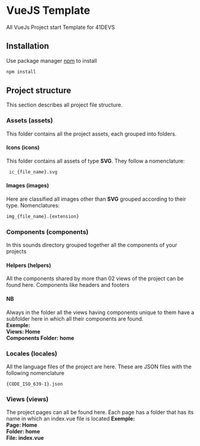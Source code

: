 # VueJS Template
All VueJs Project start Template  for 41DEVS

## Installation
Use package manager <a href="https://www.npmjs.com/">npm</a> to install
```bash
npm install
```
## Project structure
This section describes all project file structure.
 ### Assets (assets)
This folder contains all the project assets, each grouped into folders.
  #### Icons (icons)
This folder contains all assets of type **SVG**. They follow a nomenclature:
```bash
 ic_{file_name}.svg
```
#### Images (images)
Here are classified all images other than **SVG** grouped according to their type.
Nomenclatures:
 ```bash
 img_{file_name}.{extension}
```
### Components (components)
In this sounds directory grouped together all the components of your projects

#### Helpers (helpers)
All the components shared by more than 02 views of the project can be found here. Components like headers and footers

#### NB
Always in the folder all the views having components unique to them have a subfolder here in which all their components are found.<br/>
**Exemple: <br/>
  Views: Home <br/>
  Components Folder: home <br/>**

### Locales (locales)
All the language files of the project are here. These are JSON files with the following nomenclature

```
{CODE_ISO_639-1}.json
```

### Views (views)
The project pages can all be found here. Each page has a folder that has its name in which an index.vue file is located
**Exemple: <br/>
Page: Home <br/>
Folder: home <br/>
File: index.vue**

